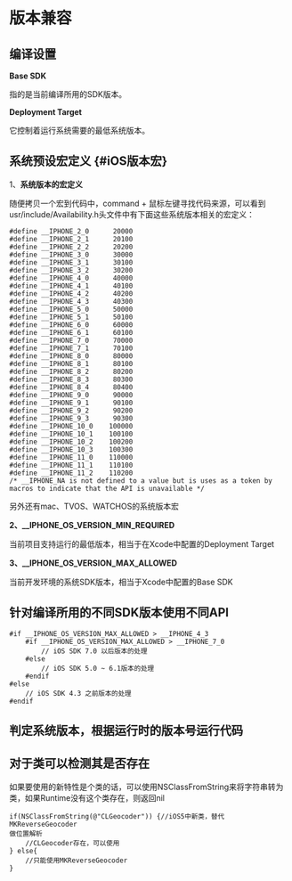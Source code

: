 # 版本兼容

## 编译设置

**Base SDK**

指的是当前编译所用的SDK版本。

**Deployment Target**

它控制着运行系统需要的最低系统版本。

## 系统预设宏定义 {#iOS版本宏}

1、**系统版本的宏定义**

随便拷贝一个宏到代码中，command + 鼠标左键寻找代码来源，可以看到usr/include/Availability.h头文件中有下面这些系统版本相关的宏定义：

```
#define __IPHONE_2_0      20000
#define __IPHONE_2_1      20100
#define __IPHONE_2_2      20200
#define __IPHONE_3_0      30000
#define __IPHONE_3_1      30100
#define __IPHONE_3_2      30200
#define __IPHONE_4_0      40000
#define __IPHONE_4_1      40100
#define __IPHONE_4_2      40200
#define __IPHONE_4_3      40300
#define __IPHONE_5_0      50000
#define __IPHONE_5_1      50100
#define __IPHONE_6_0      60000
#define __IPHONE_6_1      60100
#define __IPHONE_7_0      70000
#define __IPHONE_7_1      70100
#define __IPHONE_8_0      80000
#define __IPHONE_8_1      80100
#define __IPHONE_8_2      80200
#define __IPHONE_8_3      80300
#define __IPHONE_8_4      80400
#define __IPHONE_9_0      90000
#define __IPHONE_9_1      90100
#define __IPHONE_9_2      90200
#define __IPHONE_9_3      90300
#define __IPHONE_10_0    100000
#define __IPHONE_10_1    100100
#define __IPHONE_10_2    100200
#define __IPHONE_10_3    100300
#define __IPHONE_11_0    110000
#define __IPHONE_11_1    110100
#define __IPHONE_11_2    110200
/* __IPHONE_NA is not defined to a value but is uses as a token by macros to indicate that the API is unavailable */
```

另外还有mac、TVOS、WATCHOS的系统版本宏

**2、\_\_IPHONE\_OS\_VERSION\_MIN\_REQUIRED**

当前项目支持运行的最低版本，相当于在Xcode中配置的Deployment Target

**3、\_\_IPHONE\_OS\_VERSION\_MAX\_ALLOWED**

当前开发环境的系统SDK版本，相当于Xcode中配置的Base SDK

## 针对编译所用的不同SDK版本使用不同API

```
#if __IPHONE_OS_VERSION_MAX_ALLOWED > __IPHONE_4_3    
    #if __IPHONE_OS_VERSION_MAX_ALLOWED > __IPHONE_7_0
        // iOS SDK 7.0 以后版本的处理    
    #else        
        // iOS SDK 5.0 ~ 6.1版本的处理    
    #endif
#else
    // iOS SDK 4.3 之前版本的处理
#endif
```

## 判定系统版本，根据运行时的版本号运行代码



## 对于类可以检测其是否存在

如果要使用的新特性是个类的话，可以使用NSClassFromString来将字符串转为类，如果Runtime没有这个类存在，则返回nil

```
if(NSClassFromString(@"CLGeocoder")) {//iOS5中新类，替代MKReverseGeocoder
做位置解析
    //CLGeocoder存在，可以使用
} else{
    //只能使用MKReverseGeocoder
}
```



